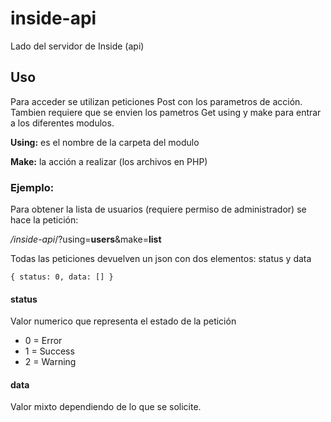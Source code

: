 # inside-api
Lado del servidor de Inside (api)
## Uso
Para acceder se utilizan peticiones Post con los parametros de acción.
Tambien requiere que se envien los pametros Get using y make para entrar a los diferentes modulos.

**Using:** es el nombre de la carpeta del modulo

**Make:** la acción a realizar (los archivos en PHP)

### Ejemplo:
Para obtener la lista de usuarios (requiere permiso de administrador) se hace la petición:

*/inside-api*/?using=**users**&make=**list**

Todas las peticiones devuelven un json con dos elementos: status y data
```
{ status: 0, data: [] }
```

#### status
Valor numerico que representa el estado de la petición
* 0 = Error
* 1 = Success
* 2 = Warning

#### data
Valor mixto dependiendo de lo que se solicite.
